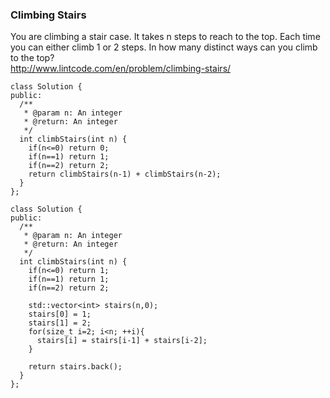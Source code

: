 

### Climbing Stairs
You are climbing a stair case. It takes n steps to reach to the top.
Each time you can either climb 1 or 2 steps. In how many distinct ways can you climb to the top?  
http://www.lintcode.com/en/problem/climbing-stairs/  

```
class Solution {
public:
  /**
   * @param n: An integer
   * @return: An integer
   */
  int climbStairs(int n) {
    if(n<=0) return 0;
    if(n==1) return 1;
    if(n==2) return 2;
    return climbStairs(n-1) + climbStairs(n-2);
  }
};
```

```
class Solution {
public:
  /**
   * @param n: An integer
   * @return: An integer
   */
  int climbStairs(int n) {
    if(n<=0) return 1;
    if(n==1) return 1;
    if(n==2) return 2;

    std::vector<int> stairs(n,0);
    stairs[0] = 1;
    stairs[1] = 2;
    for(size_t i=2; i<n; ++i){
      stairs[i] = stairs[i-1] + stairs[i-2];
    }

    return stairs.back();
  }
};
```
